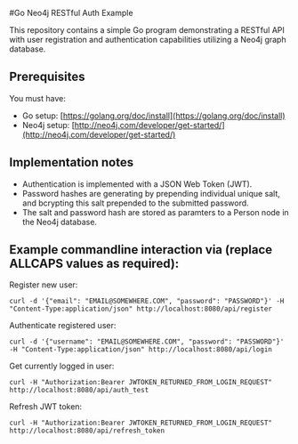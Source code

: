 #Go Neo4j RESTful Auth Example

This repository contains a simple Go program demonstrating a RESTful API with user registration and authentication capabilities utilizing a Neo4j graph database.

## Prerequisites

You must have:

* Go setup: [https://golang.org/doc/install](https://golang.org/doc/install)
* Neo4j setup: [http://neo4j.com/developer/get-started/](http://neo4j.com/developer/get-started/)

## Implementation notes

* Authentication is implemented with a JSON Web Token (JWT).
* Password hashes are generating by prepending individual unique salt, and bcrypting this salt prepended to the submitted password.
* The salt and password hash are stored as paramters to a Person node in the Neo4j database.

## Example commandline interaction via  (replace ALLCAPS values as required):

Register new user:

	curl -d '{"email": "EMAIL@SOMEWHERE.COM", "password": "PASSWORD"}' -H "Content-Type:application/json" http://localhost:8080/api/register

Authenticate registered user:

	curl -d '{"username": "EMAIL@SOMEWHERE.COM", "password": "PASSWORD"}' -H "Content-Type:application/json" http://localhost:8080/api/login

Get currently logged in user:

	curl -H "Authorization:Bearer JWTOKEN_RETURNED_FROM_LOGIN_REQUEST" http://localhost:8080/api/auth_test

Refresh JWT token:

	curl -H "Authorization:Bearer JWTOKEN_RETURNED_FROM_LOGIN_REQUEST" http://localhost:8080/api/refresh_token
